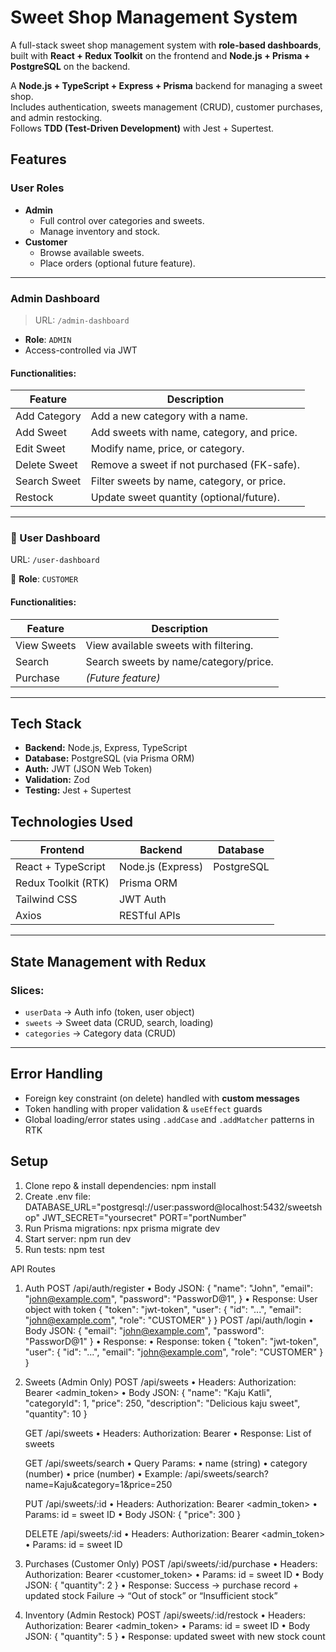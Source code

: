 # Sweet Shop Management System

A full-stack sweet shop management system with **role-based dashboards**, built with **React + Redux Toolkit** on the frontend and **Node.js + Prisma + PostgreSQL** on the backend.

A **Node.js + TypeScript + Express + Prisma** backend for managing a sweet shop.  
Includes authentication, sweets management (CRUD), customer purchases, and admin restocking.  
Follows **TDD (Test-Driven Development)** with Jest + Supertest.  

##  Features

###  User Roles
- **Admin**
  - Full control over categories and sweets.
  - Manage inventory and stock.
- **Customer**
  - Browse available sweets.
  - Place orders (optional future feature).

---

###  Admin Dashboard

> URL: `/admin-dashboard`

-  **Role**: `ADMIN`
-  Access-controlled via JWT

#### Functionalities:
| Feature        | Description                                              |
|----------------|----------------------------------------------------------|
|  Add Category | Add a new category with a name.                          |
|  Add Sweet    | Add sweets with name, category, and price.              |
|  Edit Sweet   | Modify name, price, or category.                        |
|  Delete Sweet | Remove a sweet if not purchased (FK-safe).              |
|  Search Sweet | Filter sweets by name, category, or price.              |
|  Restock      | Update sweet quantity (optional/future).                |

---

### 👥 User Dashboard

 URL: `/user-dashboard`

 👤 **Role**: `CUSTOMER`

#### Functionalities:
| Feature     | Description                           |
|-------------|---------------------------------------|
|  View Sweets | View available sweets with filtering. |
|  Search    | Search sweets by name/category/price. |
|  Purchase  | *(Future feature)*                    |

---
## Tech Stack

- **Backend:** Node.js, Express, TypeScript  
- **Database:** PostgreSQL (via Prisma ORM)  
- **Auth:** JWT (JSON Web Token)  
- **Validation:** Zod  
- **Testing:** Jest + Supertest  


##  Technologies Used

| Frontend             | Backend              | Database     |
|----------------------|----------------------|--------------|
| React + TypeScript   | Node.js (Express)    | PostgreSQL   |
| Redux Toolkit (RTK)  | Prisma ORM           |              |
| Tailwind CSS         | JWT Auth             |              |
| Axios                | RESTful APIs         |              |

---

##  State Management with Redux

### Slices:
- `userData` → Auth info (token, user object)
- `sweets` → Sweet data (CRUD, search, loading)
- `categories` → Category data (CRUD)

---

##  Error Handling

-  Foreign key constraint (on delete) handled with **custom messages**
-  Token handling with proper validation & `useEffect` guards
-  Global loading/error states using `.addCase` and `.addMatcher` patterns in RTK



##  Setup

1. Clone repo & install dependencies:
    npm install
2. Create .env file:
    DATABASE_URL="postgresql://user:password@localhost:5432/sweetshop"
    JWT_SECRET="yoursecret"
    PORT="portNumber"
3. Run Prisma migrations:
    npx prisma migrate dev
4. Start server:
    npm run dev
5. Run tests:
    npm test


API Routes
1. Auth
    POST /api/auth/register
	    •	Body JSON:
            {
            "name": "John",
            "email": "john@example.com",
            "password": "PassworD@1",
            }
	    •	Response: User object with token
            {
                "token": "jwt-token",
                "user": {
                    "id": "...",
                    "email": "john@example.com",
                    "role": "CUSTOMER"
                }
            }
    POST /api/auth/login
	    •	Body JSON:
            {
            "email": "john@example.com",
            "password": "PassworD@1"
            }
	•	Response:
	    •	Response: token
            {
                "token": "jwt-token",
                "user": {
                    "id": "...",
                    "email": "john@example.com",
                    "role": "CUSTOMER"
                }
            }


2. Sweets (Admin Only)
    POST /api/sweets
        •	Headers: Authorization: Bearer <admin_token>
        •	Body JSON:
                {
                    "name": "Kaju Katli",
                    "categoryId": 1,
                    "price": 250,
                    "description": "Delicious kaju sweet",
                    "quantity": 10
                }

    GET /api/sweets
        •	Headers: Authorization: Bearer <token>
        •	Response: List of sweets

    GET /api/sweets/search
        •	Query Params:
        •	name (string)
        •	category (number)
        •	price (number)
        •	Example:
    /api/sweets/search?name=Kaju&category=1&price=250

    PUT /api/sweets/:id
        •	Headers: Authorization: Bearer <admin_token>
        •	Params: id = sweet ID
        •	Body JSON:
        { "price": 300 }

    DELETE /api/sweets/:id
        •	Headers: Authorization: Bearer <admin_token>
        •	Params: id = sweet ID


3. Purchases (Customer Only)
    POST /api/sweets/:id/purchase
        •	Headers: Authorization: Bearer <customer_token>
        •	Params: id = sweet ID
        •	Body JSON:
        { "quantity": 2 }
    •	Response:
    Success → purchase record + updated stock
    Failure → “Out of stock” or “Insufficient stock”

4. Inventory (Admin Restock)
    POST /api/sweets/:id/restock
                •	Headers: Authorization: Bearer <admin_token>
                •	Params: id = sweet ID
                •	Body JSON:
            { "quantity": 5 }
    •	Response: updated sweet with new stock count